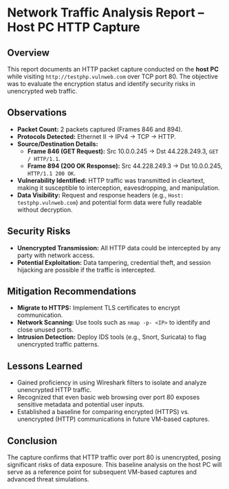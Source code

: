 # Network Traffic Analysis Report – Host PC HTTP Capture

## Overview
This report documents an HTTP packet capture conducted on the **host PC** while visiting `http://testphp.vulnweb.com` over TCP port 80. The objective was to evaluate the encryption status and identify security risks in unencrypted web traffic.

## Observations
- **Packet Count:** 2 packets captured (Frames 846 and 894).
- **Protocols Detected:** Ethernet II → IPv4 → TCP → HTTP.
- **Source/Destination Details:**
  - **Frame 846 (GET Request):** Src 10.0.0.245 → Dst 44.228.249.3, `GET / HTTP/1.1`.
  - **Frame 894 (200 OK Response):** Src 44.228.249.3 → Dst 10.0.0.245, `HTTP/1.1 200 OK`.
- **Vulnerability Identified:** HTTP traffic was transmitted in cleartext, making it susceptible to interception, eavesdropping, and manipulation.
- **Data Visibility:** Request and response headers (e.g., `Host: testphp.vulnweb.com`) and potential form data were fully readable without decryption.

## Security Risks
- **Unencrypted Transmission:** All HTTP data could be intercepted by any party with network access.
- **Potential Exploitation:** Data tampering, credential theft, and session hijacking are possible if the traffic is intercepted.

## Mitigation Recommendations
- **Migrate to HTTPS:** Implement TLS certificates to encrypt communication.
- **Network Scanning:** Use tools such as `nmap -p- <IP>` to identify and close unused ports.
- **Intrusion Detection:** Deploy IDS tools (e.g., Snort, Suricata) to flag unencrypted traffic patterns.

## Lessons Learned
- Gained proficiency in using Wireshark filters to isolate and analyze unencrypted HTTP traffic.
- Recognized that even basic web browsing over port 80 exposes sensitive metadata and potential user inputs.
- Established a baseline for comparing encrypted (HTTPS) vs. unencrypted (HTTP) communications in future VM-based captures.

## Conclusion
The capture confirms that HTTP traffic over port 80 is unencrypted, posing significant risks of data exposure. This baseline analysis on the host PC will serve as a reference point for subsequent VM-based captures and advanced threat simulations.
